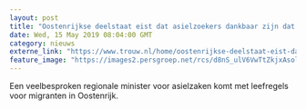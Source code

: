 ```yaml
---
layout: post
title: "Oostenrijkse deelstaat eist dat asielzoekers dankbaar zijn dat ze in Oostenrijk mogen wonen"
date: Wed, 15 May 2019 08:04:00 GMT
category: nieuws
externe_link: "https://www.trouw.nl/home/oostenrijkse-deelstaat-eist-dat-asielzoekers-dankbaar-zijn-dat-ze-in-oostenrijk-mogen-wonen-~ad644ef1/"
feature_image: "https://images2.persgroep.net/rcs/d8nS_ulV6VwTtZkjxAsolpJdZLw/diocontent/147062641/_focus/0.66/0.2/_fill/230/230?appId=e9b4e2a1869038ffcaf318a6d1463b0b&quality=0.9&format=jpeg"
---
```


Een veelbesproken regionale minister voor asielzaken komt met leefregels voor migranten in Oostenrijk.
